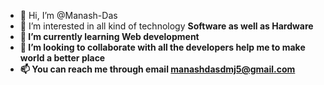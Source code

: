 - 👋 Hi, I’m @Manash-Das
- 👀 I’m interested in all kind of technology <b>Software as well as <b>Hardware
- 🌱 I’m currently learning Web development
- 💞️ I’m looking to collaborate with all the developers help me to make world a better place
- 📫 You can reach me through email manashdasdmj5@gmail.com

<!---
Manash-Das/Manash-Das is a ✨ special ✨ repository because its `README.md` (this file) appears on your GitHub profile.
You can click the Preview link to take a look at your changes.
--->
